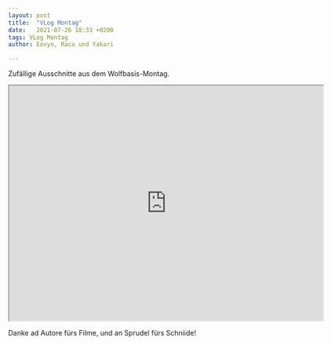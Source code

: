 ```yaml
---
layout: post
title:  "VLog Montag"
date:   2021-07-26 18:33 +0200
tags: VLog Montag
author: Eovyn, Raca und Yakari

---
```

Zufällige Ausschnitte aus dem Wolfbasis-Montag.

<iframe src="https://drive.google.com/file/d/1QqQoq6f6N77SB05GT_yZ9nrx6uUYFO_b/preview" width="640" height="480" allow="autoplay"></iframe>


Danke ad Autore fürs Filme, und an Sprudel fürs Schniide!
